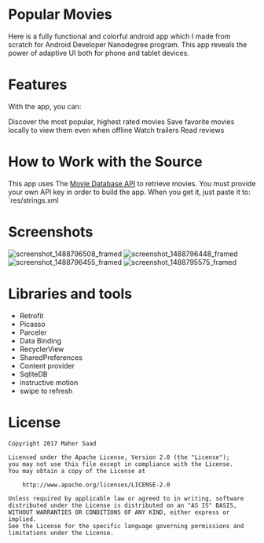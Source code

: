 # Popular Movies

Here is a fully functional and colorful android app which I made from scratch for Android Developer Nanodegree program. This app reveals the power of adaptive UI both for phone and tablet devices.

# Features

With the app, you can:

Discover the most popular, highest rated movies
Save favorite movies locally to view them even when offline
Watch trailers
Read reviews

# How to Work with the Source

This app uses The [Movie Database API](https://www.themoviedb.org/documentation/api) to retrieve movies. You must provide your own API key in order to build the app. When you get it, just paste it to:  `res/strings.xml

# Screenshots

![screenshot_1488796508_framed](https://cloud.githubusercontent.com/assets/10210954/23606490/a368f1ee-0269-11e7-9ab5-4f451914dd36.png)
![screenshot_1488796448_framed](https://cloud.githubusercontent.com/assets/10210954/23606492/a4ebf5b6-0269-11e7-81b9-5a4aba640317.png)
![screenshot_1488796455_framed](https://cloud.githubusercontent.com/assets/10210954/23606494/a6cd9e7a-0269-11e7-9d88-17826a18254e.png)
![screenshot_1488795575_framed](https://cloud.githubusercontent.com/assets/10210954/23606495/a7957a1c-0269-11e7-9c8d-46d196d67b6c.png)

# Libraries and tools

  - Retrofit
  - Picasso
  - Parceler
  - Data Binding
  - RecyclerView
  - SharedPreferences
  - Content provider
  - SqliteDB
  - instructive motion
  - swipe to refresh
  
  
# License

```
Copyright 2017 Maher Saad

Licensed under the Apache License, Version 2.0 (the "License");
you may not use this file except in compliance with the License.
You may obtain a copy of the License at

    http://www.apache.org/licenses/LICENSE-2.0

Unless required by applicable law or agreed to in writing, software
distributed under the License is distributed on an "AS IS" BASIS,
WITHOUT WARRANTIES OR CONDITIONS OF ANY KIND, either express or implied.
See the License for the specific language governing permissions and
limitations under the License.
```
